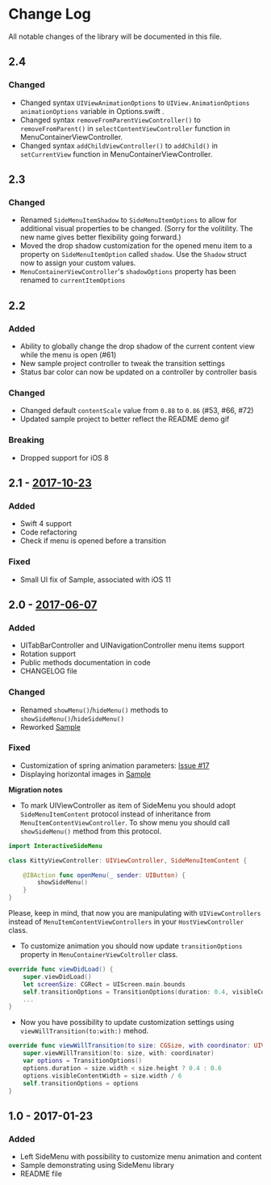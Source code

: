 # Change Log
All notable changes of the library will be documented in this file.


## 2.4
### Changed
- Changed syntax  `UIViewAnimationOptions` to `UIView.AnimationOptions` `animationOptions` variable in Options.swift .
- Changed syntax `removeFromParentViewController()` to `removeFromParent()` in  `selectContentViewController` function in MenuContainerViewController.
- Changed syntax `addChildViewController()` to `addChild()`  in  `setCurrentView` function in MenuContainerViewController.


## 2.3
### Changed
- Renamed `SideMenuItemShadow` to `SideMenuItemOptions` to allow for additional visual properties to be changed. (Sorry for the volitility. The new name gives better flexibility going forward.)
- Moved the drop shadow customization for the opened menu item to a property on `SideMenuItemOption` called `shadow`.  Use the `Shadow` struct now to assign your custom values.
- `MenuContainerViewController`'s `shadowOptions` property has been renamed to `currentItemOptions`

## 2.2
### Added
- Ability to globally change the drop shadow of the current content view while the menu is open (#61)
- New sample project controller to tweak the transition settings
- Status bar color can now be updated on a controller by controller basis

### Changed
- Changed default `contentScale` value from `0.88` to `0.86` (#53, #66, #72)
- Updated sample project to better reflect the README demo gif

### Breaking
- Dropped support for iOS 8

## 2.1 - [2017-10-23]
### Added
- Swift 4 support
- Code refactoring
- Check if menu is opened before a transition

### Fixed
- Small UI fix of Sample, associated with iOS 11

## 2.0 - [2017-06-07]
### Added
- UITabBarController and UINavigationController menu items support
- Rotation support
- Public methods documentation in code
- CHANGELOG file

### Changed
- Renamed `showMenu()`/`hideMenu()` methods to `showSideMenu()`/`hideSideMenu()`
- Reworked [Sample](./Sample)

### Fixed
- Customization of spring animation parameters: [Issue #17]
- Displaying horizontal images in [Sample](./Sample)

**Migration notes**

- To mark UIViewController as item of SideMenu you should adopt `SideMenuItemContent` protocol instead of inheritance from `MenuItemContentViewController`.
To show menu you should call `showSideMenu()` method from this protocol.
```swift
import InteractiveSideMenu

class KittyViewController: UIViewController, SideMenuItemContent {

    @IBAction func openMenu(_ sender: UIButton) {
        showSideMenu()
    }
}
```
Please, keep in mind, that now you are manipulating with `UIViewControllers` instead of `MenuItemContentViewControllers` in your `HostViewController` class.

-  To customize animation you should now update ```transitionOptions``` property in ```MenuContainerViewColtroller``` class.
```swift
override func viewDidLoad() {
    super.viewDidLoad()
    let screenSize: CGRect = UIScreen.main.bounds
    self.transitionOptions = TransitionOptions(duration: 0.4, visibleContentWidth: screenSize.width / 6)
    ...
}
```

- Now you have possibility to update customization settings using ```viewWillTransition(to:with:)``` mehod.
```swift
override func viewWillTransition(to size: CGSize, with coordinator: UIViewControllerTransitionCoordinator) {
    super.viewWillTransition(to: size, with: coordinator)
    var options = TransitionOptions()
    options.duration = size.width < size.height ? 0.4 : 0.6
    options.visibleContentWidth = size.width / 6
    self.transitionOptions = options
}
```

## 1.0 - 2017-01-23
### Added
- Left SideMenu with possibility to customize menu animation and content    
- Sample demonstrating using SideMenu library
- README file

[2017-10-23]: https://github.com/handsomecode/InteractiveSideMenu/compare/2.0...2.1
[2017-06-07]: https://github.com/handsomecode/InteractiveSideMenu/compare/1.0...2.0
[Issue #17]: https://github.com/handsomecode/InteractiveSideMenu/issues/17
